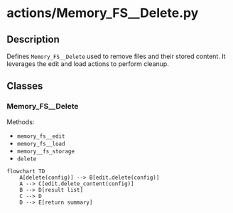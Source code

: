 # actions/Memory_FS__Delete.py


## Description
Defines `Memory_FS__Delete` used to remove files and their stored content. It leverages the edit and load actions to perform cleanup.
## Classes
### Memory_FS__Delete
Methods:
- `memory_fs__edit`
- `memory_fs__load`
- `memory__fs_storage`
- `delete`

```mermaid
flowchart TD
    A[delete(config)] --> B[edit.delete(config)]
    A --> C[edit.delete_content(config)]
    B --> D[result list]
    C --> D
    D --> E[return summary]
```

